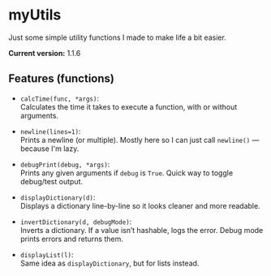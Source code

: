 # myUtils

Just some simple utility functions I made to make life a bit easier.

**Current version:** 1.1.6

## Features (functions)

- `calcTime(func, *args)`:  
  Calculates the time it takes to execute a function, with or without arguments.

- `newline(lines=1)`:  
  Prints a newline (or multiple). Mostly here so I can just call `newline()` — because I'm lazy.

- `debugPrint(debug, *args)`:  
  Prints any given arguments if `debug` is `True`. Quick way to toggle debug/test output.

- `displayDictionary(d)`:  
  Displays a dictionary line-by-line so it looks cleaner and more readable.

- `invertDictionary(d, debugMode)`:  
  Inverts a dictionary. If a value isn’t hashable, logs the error. Debug mode prints errors and returns them.

- `displayList(l)`:  
  Same idea as `displayDictionary`, but for lists instead.
